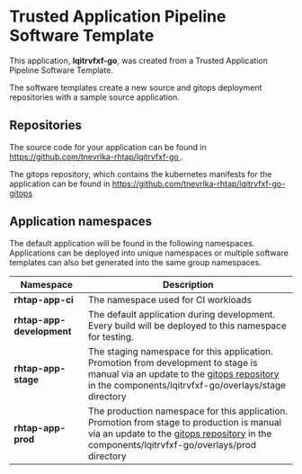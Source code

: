 # Trusted Application Pipeline Software Template

This application, **lqitrvfxf-go**, was created from a Trusted Application Pipeline Software Template.

The software templates create a new source and gitops deployment repositories with a sample source application. 

## Repositories

The source code for your application can be found in [https://github.com/tnevrlka-rhtap/lqitrvfxf-go ](https://github.com/tnevrlka-rhtap/lqitrvfxf-go ).
 
The gitops repository, which contains the kubernetes manifests for the application can be found in 
[https://github.com/tnevrlka-rhtap/lqitrvfxf-go-gitops ](https://github.com/tnevrlka-rhtap/lqitrvfxf-go-gitops ) 

## Application namespaces 

The default application will be found in the following namespaces. Applications can be deployed into unique namespaces or multiple software templates can also bet generated into the same group namespaces.  

|  Namespace   |  Description   |  
| -------- | -------- |
| **rhtap-app-ci** | The namespace used for CI workloads |
| **rhtap-app-development** | The default application during development. Every build will be deployed to this namespace for testing. |
| **rhtap-app-stage** | The staging namespace for this application. Promotion from development to stage is manual via an update to the [gitops repository](https://github.com/tnevrlka-rhtap/lqitrvfxf-go-gitops ) in the components/lqitrvfxf-go/overlays/stage directory |
| **rhtap-app-prod** | The production namespace for this application. Promotion from stage to production is manual via an update to the [gitops repository](https://github.com/tnevrlka-rhtap/lqitrvfxf-go-gitops ) in the components/lqitrvfxf-go/overlays/prod directory |